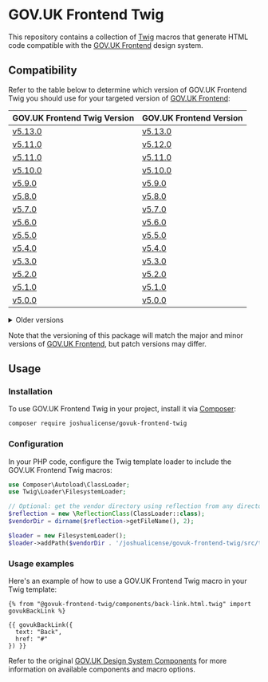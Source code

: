 # GOV.UK Frontend Twig

This repository contains a collection of [Twig](https://twig.symfony.com/) macros that generate HTML code compatible with the [GOV.UK Frontend](https://github.com/alphagov/govuk-frontend) design system.

## Compatibility

Refer to the table below to determine which version of GOV.UK Frontend Twig you should use for your targeted version of [GOV.UK Frontend](https://github.com/alphagov/govuk-frontend):

| GOV.UK Frontend Twig Version                                                         | GOV.UK Frontend Version                                                    |
| ------------------------------------------------------------------------------------ | -------------------------------------------------------------------------- |
| [v5.13.0](https://github.com/JoshuaLicense/govuk-frontend-twig/releases/tag/v5.13.0) | [v5.13.0](https://github.com/alphagov/govuk-frontend/releases/tag/v5.13.0) |
| [v5.11.0](https://github.com/JoshuaLicense/govuk-frontend-twig/releases/tag/v5.11.0) | [v5.12.0](https://github.com/alphagov/govuk-frontend/releases/tag/v5.12.0) |
| [v5.11.0](https://github.com/JoshuaLicense/govuk-frontend-twig/releases/tag/v5.11.0) | [v5.11.0](https://github.com/alphagov/govuk-frontend/releases/tag/v5.11.0) |
| [v5.10.0](https://github.com/JoshuaLicense/govuk-frontend-twig/releases/tag/v5.10.0) | [v5.10.0](https://github.com/alphagov/govuk-frontend/releases/tag/v5.10.0) |
| [v5.9.0](https://github.com/JoshuaLicense/govuk-frontend-twig/releases/tag/v5.9.0)   | [v5.9.0](https://github.com/alphagov/govuk-frontend/releases/tag/v5.9.0)   |
| [v5.8.0](https://github.com/JoshuaLicense/govuk-frontend-twig/releases/tag/v5.8.0)   | [v5.8.0](https://github.com/alphagov/govuk-frontend/releases/tag/v5.8.0)   |
| [v5.7.0](https://github.com/JoshuaLicense/govuk-frontend-twig/releases/tag/v5.7.0)   | [v5.7.0](https://github.com/alphagov/govuk-frontend/releases/tag/v5.7.0)   |
| [v5.6.0](https://github.com/JoshuaLicense/govuk-frontend-twig/releases/tag/v5.6.0)   | [v5.6.0](https://github.com/alphagov/govuk-frontend/releases/tag/v5.6.0)   |
| [v5.5.0](https://github.com/JoshuaLicense/govuk-frontend-twig/releases/tag/v5.5.0)   | [v5.5.0](https://github.com/alphagov/govuk-frontend/releases/tag/v5.5.0)   |
| [v5.4.0](https://github.com/JoshuaLicense/govuk-frontend-twig/releases/tag/v5.4.0)   | [v5.4.0](https://github.com/alphagov/govuk-frontend/releases/tag/v5.4.0)   |
| [v5.3.0](https://github.com/JoshuaLicense/govuk-frontend-twig/releases/tag/v5.3.0)   | [v5.3.0](https://github.com/alphagov/govuk-frontend/releases/tag/v5.3.0)   |
| [v5.2.0](https://github.com/JoshuaLicense/govuk-frontend-twig/releases/tag/v5.2.0)   | [v5.2.0](https://github.com/alphagov/govuk-frontend/releases/tag/v5.2.0)   |
| [v5.1.0](https://github.com/JoshuaLicense/govuk-frontend-twig/releases/tag/v5.1.0)   | [v5.1.0](https://github.com/alphagov/govuk-frontend/releases/tag/v5.1.0)   |
| [v5.0.0](https://github.com/JoshuaLicense/govuk-frontend-twig/releases/tag/v5.0.0)   | [v5.0.0](https://github.com/alphagov/govuk-frontend/releases/tag/v5.0.0)   |

<details><summary>Older versions</summary>

| GOV.UK Frontend Twig Version                                                       | GOV.UK Frontend Version                                                  |
| ---------------------------------------------------------------------------------- | ------------------------------------------------------------------------ |
| [v4.7.0](https://github.com/JoshuaLicense/govuk-frontend-twig/releases/tag/v4.7.0) | [v4.7.0](https://github.com/alphagov/govuk-frontend/releases/tag/v4.7.0) |
| [v4.6.0](https://github.com/JoshuaLicense/govuk-frontend-twig/releases/tag/v4.6.0) | [v4.6.0](https://github.com/alphagov/govuk-frontend/releases/tag/v4.6.0) |
| [v4.5.0](https://github.com/JoshuaLicense/govuk-frontend-twig/releases/tag/v4.5.0) | [v4.5.0](https://github.com/alphagov/govuk-frontend/releases/tag/v4.5.0) |

</details>

Note that the versioning of this package will match the major and minor versions of [GOV.UK Frontend](https://github.com/alphagov/govuk-frontend), but patch versions may differ.

## Usage

### Installation

To use GOV.UK Frontend Twig in your project, install it via [Composer](https://getcomposer.org/):

```bash
composer require joshualicense/govuk-frontend-twig
```

### Configuration

In your PHP code, configure the Twig template loader to include the GOV.UK Frontend Twig macros:

```php
use Composer\Autoload\ClassLoader;
use Twig\Loader\FilesystemLoader;

// Optional: get the vendor directory using reflection from any directory.
$reflection = new \ReflectionClass(ClassLoader::class);
$vendorDir = dirname($reflection->getFileName(), 2);

$loader = new FilesystemLoader();
$loader->addPath($vendorDir . '/joshualicense/govuk-frontend-twig/src/templates', 'govuk-frontend-twig');
```

### Usage examples

Here's an example of how to use a GOV.UK Frontend Twig macro in your Twig template:

```twig
{% from "@govuk-frontend-twig/components/back-link.html.twig" import govukBackLink %}

{{ govukBackLink({
  text: "Back",
  href: "#"
}) }}
```

Refer to the original [GOV.UK Design System Components](https://design-system.service.gov.uk/components/) for more information on available components and macro options.
